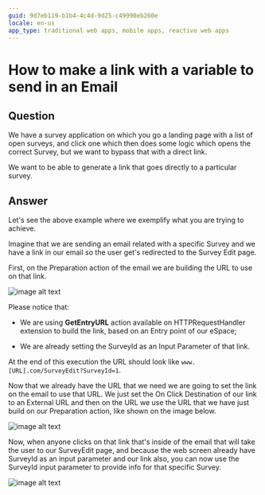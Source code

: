 ```yaml
---
guid: 9d7eb119-b1b4-4c4d-9d25-c49990eb260e
locale: en-us
app_type: traditional web apps, mobile apps, reactive web apps
---
```


# How to make a link with a variable to send in an Email

## Question

We have a survey application on which you go a landing page with a list of open surveys, and click one which then does some logic which opens the correct Survey, but we want to bypass that with a direct link.

We want to be able to generate a link that goes directly to a particular survey.

 

## Answer

Let's see the above example where we exemplify what you are trying to achieve.

Imagine that we are sending an email related with a specific Survey and we have a link in our email so the user get's redirected to the Survey Edit page.

First, on the Preparation action of the email we are building the URL to use on that link.

![image alt text](images/How-to-make-a-link-with-a-variable-to-send-in-an-Email_0.png)

Please notice that:

* We are using **GetEntryURL** action available on HTTPRequestHandler extension to build the link, based on an Entry point of our eSpace;

* We are already setting the SurveyId as an Input Parameter of that link.

At the end of this execution the URL should look like `www.[URL].com/SurveyEdit?SurveyId=1`.

Now that we already have the URL that we need we are going to set the link on the email to use that URL. We just set the On Click Destination of our link to an External URL and then on the URL we use the URL that we have just build on our Preparation action, like shown on the image below.

![image alt text](images/How-to-make-a-link-with-a-variable-to-send-in-an-Email_1.png)

Now, when anyone clicks on that link that's inside of the email that will take the user to our SurveyEdit page, and because the web screen already have SurveyId as an input parameter and our link also, you can now use the SurveyId input parameter to provide info for that specific Survey.

![image alt text](images/How-to-make-a-link-with-a-variable-to-send-in-an-Email_2.png)

